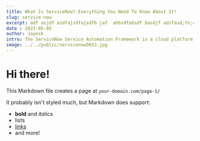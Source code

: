```yaml
---
title: What Is ServiceNow? Everything You Need To Know About It!
slug: service-now
excerpt: adf asjdf asdfajsdfajsdfb jaf  ahbsdfabsdf basdjf adsfasd;fn;on; nmlm llnl nlk nln kn km nkm 
date : 2023-05-03
author: Jayesh
intro: The ServiceNow Service Automation Framework is a cloud platform that is extremely customizable, approachable, and configurable, with enterprise-grade architecture and architecture. All ServiceNow apps, even custom applications developed by ServiceNow customers and partners, are based on this single architecture.
image: ../../public/servicenow9653.jpg
---
```


# Hi there!

This Markdown file creates a page at `your-domain.com/page-1/`

It probably isn't styled much, but Markdown does support:
- **bold** and _italics._
- lists
- [links](https://astro.build)
- and more!